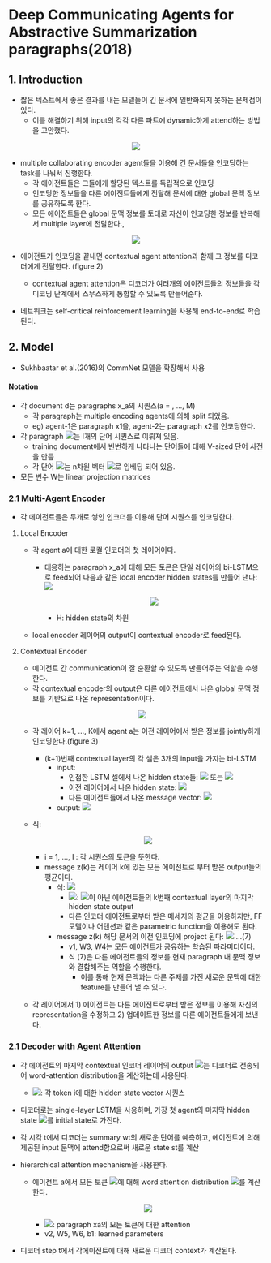 # Deep Communicating Agents for Abstractive Summarization paragraphs(2018)

## 1. Introduction

* 짧은 텍스트에서 좋은 결과를 내는 모델들이 긴 문서에 일반화되지 못하는 문제점이 있다.
  * 이를 해결하기 위해 input의 각각 다른 파트에 dynamic하게 attend하는 방법을 고안했다.

<p align="center"> 
  <img src="./img/dca2.png"/>
</p>



* multiple collaborating encoder agent들을 이용해 긴 문서들을 인코딩하는 task를 나눠서 진행한다.
  * 각 에이전트들은 그들에게 할당된 텍스트를 독립적으로 인코딩
  * 인코딩한 정보들을 다른 에이전트들에게 전달해 문서에 대한 global 문맥 정보를 공유하도록 한다.
  * 모든 에이전트들은 global 문맥 정보를 토대로 자신이 인코딩한 정보를 반복해서 multiple layer에 전달한다.,

<p align="center"> 
  <img src="./img/dca3.png"/>
</p>



* 에이전트가 인코딩을 끝내면 contextual agent attention과 함께 그 정보를 디코더에게 전달한다. (figure 2)
  * contextual agent attention은 디코더가 여러개의 에이전트들의 정보들을 각 디코딩 단계에서 스무스하게 통합할 수 있도록 만들어준다.

* 네트워크는 self-critical reinforcement learning을 사용해 end-to-end로 학습된다.



## 2. Model

* Sukhbaatar et al.(2016)의 CommNet 모델을 확장해서 사용

#### Notation

* 각 document d는 paragraphs x_a의 시퀀스(a = , ..., M)
  * 각 paragraph는 multiple encoding agents에 의해 split 되었음.
  * eg) agent-1은 paragraph x1을, agent-2는 paragraph x2를 인코딩한다.
* 각 paragraph <img src="https://latex.codecogs.com/gif.latex?x_a%20%3D%20%5C%7Bw_%7Ba%2Ci%7D%5C%7D%5E%7BI%7D"/>는 I개의 단어 시퀀스로 이뤄져 있음.
  * training document에서 빈번하게 나타나는 단어들에 대해 V-sized 단어 사전을 만듬
  * 각 단어 <img src="https://latex.codecogs.com/gif.latex?w_%7Ba%2C%20i%7D"/>는 n차원 벡터 <img src="https://latex.codecogs.com/gif.latex?e_%7Ba%2C%20i%7D%5C"/>로 임베딩 되어 있음.
* 모든 변수 W는 linear projection matrices



### 2.1 Multi-Agent Encoder

* 각 에이전트들은 두개로 쌓인 인코더를 이용해 단어 시퀀스를 인코딩한다.

1. Local Encoder

   * 각 agent a에 대한 로컬 인코더의 첫 레이어이다.

     * 대응하는 paragraph x_a에 대해 모든 토큰은 단일 레이어의 bi-LSTM으로 feed되어 다음과 같은 local encoder hidden states를 만들어 낸다: <img src="https://latex.codecogs.com/gif.latex?%7Bh_i%7D%5E%7B%281%29%7D%20%5Cin%20R%5E%7BH%7D"/>

       <p align="center"> 
         <img src="./img/dca1.png"/>
       </p>

       * H: hidden state의 차원

   * local encoder 레이어의 output이 contextual encoder로 feed된다.

2. Contextual Encoder

   * 에이전트 간 communication이 잘 순환할 수 있도록 만들어주는 역할을 수행한다.
   * 각 contextual encoder의 output은 다른 에이전트에서 나온 global 문맥 정보를 기반으로 나온 representation이다.

   <p align="center"> 
     <img src="./img/dca4.png"/>
   </p>

   * 각 레이어 k=1, ..., K에서 agent a는 이전 레이어에서 받은 정보를 jointly하게 인코딩한다.(figure 3)

     * (k+1)번째 contextual layer의 각 셀은 3개의 input을 가지는 bi-LSTM
       * input:
         * 인접한 LSTM 셀에서 나온 hidden state들: <img src="https://latex.codecogs.com/gif.latex?%5Coverrightarrow%7Bh%7D_%7Bi-1%7D%5E%7B%28k&plus;1%29%7D%20%5Cin%20R%5E%7BH%7D"/> 또는 <img src="https://latex.codecogs.com/gif.latex?%5Coverleftarrow%7Bh%7D_%7Bi&plus;1%7D%5E%7B%28k&plus;1%29%7D%20%5Cin%20R%5E%7BH%7D"/>
         * 이전 레이어에서 나온 hidden state: <img src="https://latex.codecogs.com/gif.latex?%7Bh_i%7D%5E%7B%28k%29%7D"/>
         * 다른 에이전트들에서 나온 message vector: <img src="https://latex.codecogs.com/gif.latex?z%5E%7B%28k%29%7D%20%5Cin%20R_%7BH%7D"/>
       * output: <img src="https://latex.codecogs.com/gif.latex?%7Bh_i%7D%5E%7B%28k&plus;1%29%7D%20%5Cin%20R%5E%7BH%7D"/>

   * 식:

     <p align="center"> 
       <img src="./img/dca5.png"/>
     </p>

     * i = 1, ..., I : 각 시퀀스의 토큰을 뜻한다.
     * message z(k)는 레이어 k에 있는 모든 에이전트로 부터 받은 output들의 평균이다.
       * 식: <img src="https://latex.codecogs.com/gif.latex?z%5E%7B%28k%29%7D%20%3D%20%5Cfrac%7B1%7D%7BM-1%7D%5Csum_%7Bm%20%5Cneq%20a%7D%20h_%7Bm%2CI%7D%5E%7B%28k%29%7D"/>
         * <img src="https://latex.codecogs.com/gif.latex?h_%7Bm%2CI%7D%5E%7B%28k%29%7D"/>: <img src="https://latex.codecogs.com/gif.latex?m%20%5Cneq%20a"/>이 아닌 에이전트들의 k번째 contextual layer의 마지막 hidden state output
         * 다른 인코더 에이전트로부터 받은 메세지의 평균을 이용하지만, FF 모델이나 어텐션과 같은 parametric function을 이용해도 된다.
       * message z(k) 해당 문서의 이전 인코딩에 project 된다: <img src="https://latex.codecogs.com/gif.latex?f%28h_%7Bi%7D%5E%7B%28k%29%7D%2C%20z%5E%7B%28k%29%7D%29%20%3D%20v_%7B1%7D%5E%7BT%7Dtanh%28W_3h_%7Bi%7D%5E%7B%28k%29%7D%20&plus;%20W_4z%5E%7B%28k%29%7D%29"/> ...(7)
         * v1, W3, W4는 모든 에이전트가 공유하는 학습된 파라미터이다.
         * 식 (7)은 다른 에이전트들의 정보를 현재 paragraph 내 문맥 정보와 결합해주는 역할을 수행한다.
           * 이를 통해 현재 문맥과는 다른 주제를 가진 새로운 문맥에  대한 feature를 만들어 낼 수 있다.

   * 각 레이어에서 1) 에이전트는 다른 에이전트로부터 받은 정보를 이용해 자신의 representation을 수정하고 2) 업데이트한 정보를 다른 에이전트들에게 보낸다.

### 2.1 Decoder with Agent Attention

* 각 에이전트의 마지막 contextual 인코더 레이어의 output <img src="https://latex.codecogs.com/gif.latex?%5C%7Bh_%7Ba%2Ci%7D%5E%7B%28K%29%7D%5C%7D%5E%7BI%7D"/>는 디코더로 전송되어 word-attention distribution을 계산하는데 사용된다.
  * <img src="https://latex.codecogs.com/gif.latex?%5C%7Bh_%7Ba%2Ci%7D%5E%7B%28K%29%7D%5C%7D%5E%7BI%7D"/>: 각 token i에 대한 hidden state vector 시퀀스

* 디코더로는 single-layer LSTM을 사용하며, 가장 첫 agent의 마지막 hidden state <img src="https://latex.codecogs.com/gif.latex?s_0%20%3D%20h_%7B1%2CI%7D%5E%7B%28K%29%7D"/>를 initial state로 가진다.

* 각 시각 t에서 디코더는 summary wt의 새로운 단어를 예측하고, 에이전트에 의해 제공된 input 문맥에 attend함으로써 새로운 state st를 계산

* hierarchical attention mechanism을 사용한다.

  * 에이전트 a에서 모든 토큰 <img src="https://latex.codecogs.com/gif.latex?%5C%7Bh_%7Ba%2Ci%7D%5E%7B%28K%29%7D%5C%7D%5E%7BI%7D"/>에 대해 word attention distribution <img src="https://latex.codecogs.com/gif.latex?l_a%5Et"/>를 계산한다.

    <p align="center"> 
      <img src="https://latex.codecogs.com/gif.latex?l_a%5Et%20%3D%20softmax%28v_2%5ET%20tanh%28W_5h_a%5E%7B%28K%29%7D%29&plus;W_6s_t%20&plus;b_1%29"/>
    </p>

    

    * <img src="https://latex.codecogs.com/gif.latex?l_a%5Et%20%5Cin%20%5B0%2C1%5D%5E%7BI%7D"/>: paragraph xa의 모든 토큰에 대한 attention
    * v2, W5, W6, b1: learned parameters

* 디코더 step t에서 각에이전트에 대해 새로운 디코더 context가 계산된다.